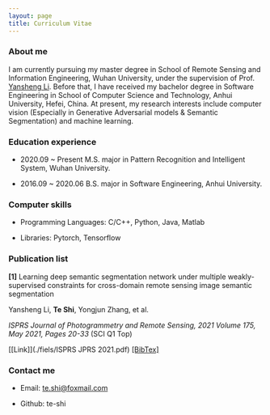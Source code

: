 ```yaml
---
layout: page
title: Curriculum Vitae 
---
```

### About me

I am currently pursuing my master degree in School of Remote Sensing and Information Engineering, Wuhan University, under the supervision of Prof. <a href="http://jszy.whu.edu.cn/liyansheng/zh_CN/index.htm">Yansheng Li</a>. Before that, I have received my bachelor degree in Software Engineering in School of Computer Science and Technology, Anhui University, Hefei, China. At present, my research interests include computer vision (Especially in Generative Adversarial models & Semantic Segmentation) and machine learning.


### Education experience

* 2020.09 ~ Present M.S. major in Pattern Recognition and Intelligent System, Wuhan University.

* 2016.09 ~ 2020.06 B.S. major in Software Engineering, Anhui University.	


### Computer skills

* Programming Languages: C/C++, Python, Java, Matlab

* Libraries: Pytorch, Tensorflow

### Publication list

**[1]** Learning deep semantic segmentation network under multiple weakly-supervised constraints for cross-domain remote sensing image semantic segmentation

Yansheng Li, **Te Shi**, Yongjun Zhang, et al.

*ISPRS Journal of Photogrammetry and Remote Sensing, 2021 Volume 175, May 2021, Pages 20-33*	(SCI Q1 Top)

[[Link]](./fiels/ISPRS JPRS 2021.pdf) [[BibTex]](./fiels/citation1.html)

### Contact me  

* Email: te.shi@foxmail.com   

* Github: te-shi    





